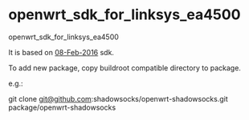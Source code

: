# openwrt_sdk_for_linksys_ea4500
openwrt_sdk_for_linksys_ea4500

It is based on [08-Feb-2016](https://downloads.openwrt.org/snapshots/trunk/kirkwood/generic/OpenWrt-SDK-kirkwood_gcc-5.2.0_musl-1.1.12_eabi.Linux-x86_64.tar.bz2) sdk.

To add new package, copy buildroot compatible directory to package.

e.g.:

  git clone git@github.com:shadowsocks/openwrt-shadowsocks.git package/openwrt-shadowsocks
